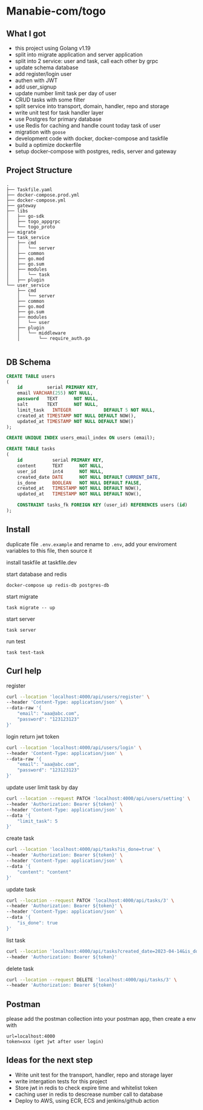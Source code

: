 # Manabie-com/togo

## What I got
- this project using Golang v1.19
- split into migrate application and server application
- split into 2 service: user and task, call each other by grpc
- update schema database
- add register/login user
- authen with JWT
- add user_signup
- update number limit task per day of user
- CRUD tasks with some filter
- split service into transport, domain, handler, repo and storage
- write unit test for task handler layer
- use Postgres for primary database
- use Redis for caching and handle count today task of user
- migration with `goose`
- development code with docker, docker-compose and taskfile
- build a optimize dockerfile
- setup docker-compose with postgres, redis, server and gateway

## Project Structure
```
.
├── Taskfile.yaml
├── docker-compose.prod.yml
├── docker-compose.yml
├── gateway
├── libs
│   ├── go-sdk
│   ├── togo_appgrpc
│   └── togo_proto
├── migrate
├── task_service
│   ├── cmd
│   │   └── server
│   ├── common
│   ├── go.mod
│   ├── go.sum
│   ├── modules
│   │   └── task
│   ├── plugin
└── user_service
    ├── cmd
    │   └── server
    ├── common
    ├── go.mod
    ├── go.sum
    ├── modules
    │   └── user
    ├── plugin
    │   └── middleware
    │       └── require_auth.go


```

## DB Schema
```sql
CREATE TABLE users
(
    id         serial PRIMARY KEY,
    email VARCHAR(255) NOT NULL,
    password   TEXT      NOT NULL,
    salt       TEXT      NOT NULL,
    limit_task   INTEGER            DEFAULT 5 NOT NULL,
    created_at TIMESTAMP NOT NULL DEFAULT NOW(),
    updated_at TIMESTAMP NOT NULL DEFAULT NOW()
);

CREATE UNIQUE INDEX users_email_index ON users (email);

CREATE TABLE tasks
(
    id           serial PRIMARY KEY,
    content      TEXT      NOT NULL,
    user_id      int4      NOT NULL,
    created_date DATE      NOT NULL DEFAULT CURRENT_DATE,
    is_done      BOOLEAN   NOT NULL DEFAULT FALSE,
    created_at   TIMESTAMP NOT NULL DEFAULT NOW(),
    updated_at   TIMESTAMP NOT NULL DEFAULT NOW(),

    CONSTRAINT tasks_fk FOREIGN KEY (user_id) REFERENCES users (id)
);
```

## Install
duplicate file `.env.example` and rename to `.env`, add your enviroment variables to this file, then source it

install taskfile at taskfile.dev

start database and redis
```
docker-compose up redis-db postgres-db
```

start migrate
```
task migrate -- up
```

start server
```
task server
```

run test
```
task test-task
```

## Curl help

register
```bash
curl --location 'localhost:4000/api/users/register' \
--header 'Content-Type: application/json' \
--data-raw '{
    "email": "aaa@abc.com",
    "password": "123123123"
}'
```

login return jwt token
```bash
curl --location 'localhost:4000/api/users/login' \
--header 'Content-Type: application/json' \
--data-raw '{
    "email": "aaa@abc.com",
    "password": "123123123"
}'
```


update user limit task by day
```bash
curl --location --request PATCH 'localhost:4000/api/users/setting' \
--header 'Authorization: Bearer ${token}' \
--header 'Content-Type: application/json' \
--data '{
    "limit_task": 5
}'
```

create task
```bash
curl --location 'localhost:4000/api/tasks?is_done=true' \
--header 'Authorization: Bearer ${token}' \
--header 'Content-Type: application/json' \
--data '{
    "content": "content"
}'
```

update task
```bash
curl --location --request PATCH 'localhost:4000/api/tasks/3' \
--header 'Authorization: Bearer ${token}' \
--header 'Content-Type: application/json' \
--data '{
    "is_done": true
}'
```

list task
```bash
curl --location 'localhost:4000/api/tasks?created_date=2023-04-14&is_done=true' \
--header 'Authorization: Bearer ${token}'
```

delete task
```bash
curl --location --request DELETE 'localhost:4000/api/tasks/3' \
--header 'Authorization: Bearer ${token}'
```
## Postman

please add the postman collection into your postman app, then create a env with
```
url=localhost:4000
token=xxx (get jwt after user login)
```

## Ideas for the next step
- Write unit test for the transport, handler, repo and storage layer
- write intergation tests for this project
- Store jwt in redis to check expire time and whitelist token
- caching user in redis to descrease number call to database
- Deploy to AWS, using ECR, ECS and jenkins/github action
